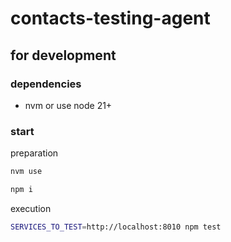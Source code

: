 # contacts-testing-agent

## for development

### dependencies
* nvm or use node 21+

### start

preparation
```bash
nvm use

npm i
```

execution
```bash
SERVICES_TO_TEST=http://localhost:8010 npm test
```